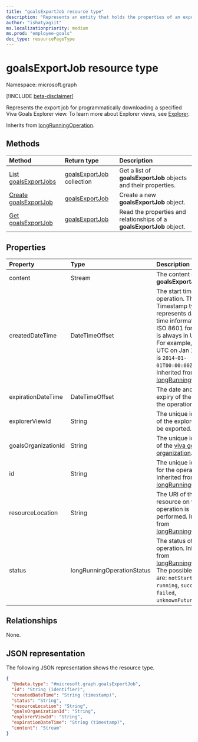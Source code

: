 ```yaml
---
title: "goalsExportJob resource type"
description: "Represents an entity that holds the properties of an exportJob for Viva Goals."
author: "ishatyagiit"
ms.localizationpriority: medium
ms.prod: "employee-goals"
doc_type: resourcePageType
---
```


# goalsExportJob resource type

Namespace: microsoft.graph

[!INCLUDE [beta-disclaimer](../../includes/beta-disclaimer.md)]

Represents the export job for programmatically downloading a specified Viva Goals Explorer view. To learn more about Explorer views, see [Explorer](/viva/goals/explorer).

Inherits from [longRunningOperation](../resources/longrunningoperation.md).

## Methods
|Method|Return type|Description|
|:---|:---|:---|
|[List goalsExportJobs](../api/goals-list-exportjobs.md)|[goalsExportJob](../resources/goalsexportjob.md) collection|Get a list of **goalsExportJob** objects and their properties.|
|[Create goalsExportJob](../api/goals-post-exportjobs.md)|[goalsExportJob](../resources/goalsexportjob.md)|Create a new **goalsExportJob** object.|
|[Get goalsExportJob](../api/goalsexportjob-get.md)|[goalsExportJob](../resources/goalsexportjob.md)|Read the properties and relationships of a **goalsExportJob** object.|

## Properties
|Property|Type|Description|
|:---|:---|:---|
|content|Stream|The content of the **goalsExportJob**.|
|createdDateTime|DateTimeOffset|The start time of the operation. The Timestamp type represents date and time information using ISO 8601 format and is always in UTC time. For example, midnight UTC on Jan 1, 2014, is `2014-01-01T00:00:00Z`. Inherited from [longRunningOperation](../resources/longrunningoperation.md).|
|expirationDateTime|DateTimeOffset|The date and time of expiry of the result of the operation.|
|explorerViewId|String|The unique identifier of the explorer view to be exported.|
|goalsOrganizationId|String|The unique identifier of the [viva goals organization](/viva/goals/understand-orgs-and-teams#organizations-in-viva-goals).|
|id|String|The unique identifier for the operation. Inherited from [longRunningOperation](../resources/longrunningoperation.md).|
|resourceLocation|String|The URI of the resource on which the operation is performed. Inherited from [longRunningOperation](../resources/longrunningoperation.md).|
|status|longRunningOperationStatus|The status of the operation. Inherited from [longRunningOperation](../resources/longrunningoperation.md). The possible values are: `notStarted`, `running`, `succeeded`, `failed`, `unknownFutureValue`.|

## Relationships
None.

## JSON representation
The following JSON representation shows the resource type.
<!-- {
  "blockType": "resource",
  "keyProperty": "id",
  "@odata.type": "microsoft.graph.goalsExportJob",
  "baseType": "microsoft.graph.longRunningOperation",
  "openType": false
}
-->
``` json
{
  "@odata.type": "#microsoft.graph.goalsExportJob",
  "id": "String (identifier)",
  "createdDateTime": "String (timestamp)",
  "status": "String",
  "resourceLocation": "String",
  "goalsOrganizationId": "String",
  "explorerViewId": "String",
  "expirationDateTime": "String (timestamp)",
  "content": "Stream"
}
```

